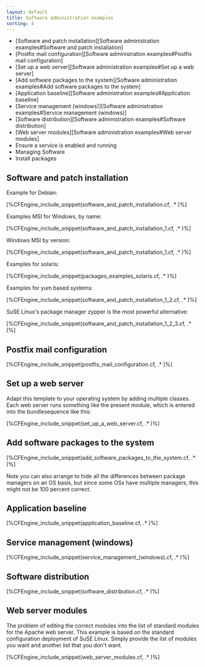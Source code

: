 ```yaml
---
layout: default
title: Software administration examples
sorting: 4
---
```


* [Software and patch installation][Software administration examples#Software and patch installation]
* [Postfix mail configuration][Software administration examples#Postfix mail configuration]
* [Set up a web server][Software administration examples#Set up a web server]
* [Add software packages to the system][Software administration examples#Add software packages to the system]
* [Application baseline][Software administration examples#Application baseline]
* [Service management (windows)][Software administration examples#Service management (windows)]
* [Software distribution][Software administration examples#Software distribution]
* [Web server modules][Software administration examples#Web server modules]
* Ensure a service is enabled and running
* Managing Software
* Install packages

## Software and patch installation

Example for Debian:

[%CFEngine_include_snippet(software_and_patch_installation.cf, .* )%]

Examples MSI for Windows, by name:

[%CFEngine_include_snippet(software_and_patch_installation_1.cf, .* )%]

Windows MSI by version:

[%CFEngine_include_snippet(software_and_patch_installation_1.cf, .* )%]

Examples for solaris:

[%CFEngine_include_snippet(packages_examples_solaris.cf, .* )%]

Examples for yum based systems:

[%CFEngine_include_snippet(software_and_patch_installation_1_2.cf, .* )%]

SuSE Linux's package manager zypper is the most powerful alternative:

[%CFEngine_include_snippet(software_and_patch_installation_1_2_3.cf, .* )%]

## Postfix mail configuration

[%CFEngine_include_snippet(postfix_mail_configuration.cf, .* )%]

## Set up a web server

Adapt this template to your operating system by adding multiple classes. Each web server runs something like the present module, which is entered into the bundlesequence like this:

[%CFEngine_include_snippet(set_up_a_web_server.cf, .* )%]

## Add software packages to the system

[%CFEngine_include_snippet(add_software_packages_to_the_system.cf, .* )%]

Note you can also arrange to hide all the differences between package managers on an OS basis, but since some OSs have multiple managers, this might not be 100 percent correct.

## Application baseline

[%CFEngine_include_snippet(application_baseline.cf, .* )%]

## Service management (windows)

[%CFEngine_include_snippet(service_management_(windows).cf, .* )%]

## Software distribution

[%CFEngine_include_snippet(software_distribution.cf, .* )%]

## Web server modules

The problem of editing the correct modules into the list of standard modules for the Apache web server. This example is based on the standard configuration deployment of SuSE Linux. Simply provide the list of modules you want and another list that you don't want.

[%CFEngine_include_snippet(web_server_modules.cf, .* )%]
